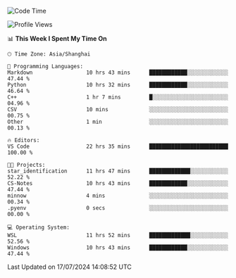 <!--START_SECTION:waka-->
![Code Time](http://img.shields.io/badge/Code%20Time-1%2C855%20hrs%2027%20mins-blue)

![Profile Views](http://img.shields.io/badge/Profile%20Views-2-blue)

📊 **This Week I Spent My Time On** 

```text
🕑︎ Time Zone: Asia/Shanghai

💬 Programming Languages: 
Markdown                 10 hrs 43 mins      ████████████░░░░░░░░░░░░░   47.44 % 
Python                   10 hrs 32 mins      ████████████░░░░░░░░░░░░░   46.64 % 
C++                      1 hr 7 mins         █░░░░░░░░░░░░░░░░░░░░░░░░   04.96 % 
CSV                      10 mins             ░░░░░░░░░░░░░░░░░░░░░░░░░   00.75 % 
Other                    1 min               ░░░░░░░░░░░░░░░░░░░░░░░░░   00.13 % 

🔥 Editors: 
VS Code                  22 hrs 35 mins      █████████████████████████   100.00 % 

🐱‍💻 Projects: 
star_identification      11 hrs 47 mins      █████████████░░░░░░░░░░░░   52.22 % 
CS-Notes                 10 hrs 43 mins      ████████████░░░░░░░░░░░░░   47.44 % 
minnow                   4 mins              ░░░░░░░░░░░░░░░░░░░░░░░░░   00.34 % 
.pyenv                   0 secs              ░░░░░░░░░░░░░░░░░░░░░░░░░   00.00 % 

💻 Operating System: 
WSL                      11 hrs 52 mins      █████████████░░░░░░░░░░░░   52.56 % 
Windows                  10 hrs 43 mins      ████████████░░░░░░░░░░░░░   47.44 % 
```


 Last Updated on 17/07/2024 14:08:52 UTC
<!--END_SECTION:waka-->